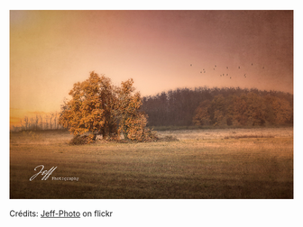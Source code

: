 ![Louisa](/images/2023-01-18.jpg)

Crédits: [Jeff-Photo](https://www.flickr.com/people/jeff38/) on flickr